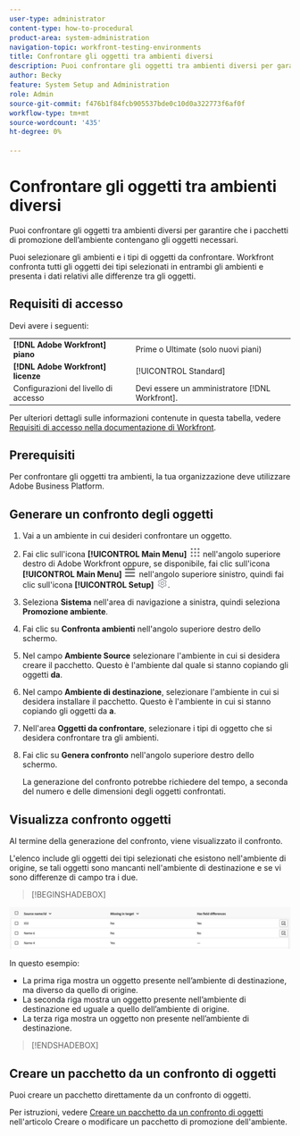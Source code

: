 ```yaml
---
user-type: administrator
content-type: how-to-procedural
product-area: system-administration
navigation-topic: workfront-testing-environments
title: Confrontare gli oggetti tra ambienti diversi
description: Puoi confrontare gli oggetti tra ambienti diversi per garantire che i pacchetti di promozione dell’ambiente contengano gli oggetti necessari.
author: Becky
feature: System Setup and Administration
role: Admin
source-git-commit: f476b1f84fcb905537bde0c10d0a322773f6af0f
workflow-type: tm+mt
source-wordcount: '435'
ht-degree: 0%

---
```


# Confrontare gli oggetti tra ambienti diversi

Puoi confrontare gli oggetti tra ambienti diversi per garantire che i pacchetti di promozione dell’ambiente contengano gli oggetti necessari.

Puoi selezionare gli ambienti e i tipi di oggetti da confrontare. Workfront confronta tutti gli oggetti dei tipi selezionati in entrambi gli ambienti e presenta i dati relativi alle differenze tra gli oggetti.

## Requisiti di accesso

Devi avere i seguenti:

<table>
  <tr>
   <td><strong>[!DNL Adobe Workfront] piano</strong>
   </td>
   <td> Prime o Ultimate (solo nuovi piani)
   </td>
  </tr>
  <tr>
   <td><strong>[!DNL Adobe Workfront] licenze</strong>
   </td>
   <td> [!UICONTROL Standard]
   </td>
  </tr>
   <tr>
   <td>Configurazioni del livello di accesso
   </td>
   <td>Devi essere un amministratore [!DNL Workfront].
   </td>
  </tr>
</table>

Per ulteriori dettagli sulle informazioni contenute in questa tabella, vedere [Requisiti di accesso nella documentazione di Workfront](/help/quicksilver/administration-and-setup/add-users/access-levels-and-object-permissions/access-level-requirements-in-documentation.md).

## Prerequisiti

Per confrontare gli oggetti tra ambienti, la tua organizzazione deve utilizzare Adobe Business Platform.

## Generare un confronto degli oggetti

1. Vai a un ambiente in cui desideri confrontare un oggetto.
1. Fai clic sull&#39;icona **[!UICONTROL Main Menu]** ![Main Menu](/help/_includes/assets/main-menu-icon.png) nell&#39;angolo superiore destro di Adobe Workfront oppure, se disponibile, fai clic sull&#39;icona **[!UICONTROL Main Menu]** ![Main Menu](/help/_includes/assets/main-menu-icon-left-nav.png) nell&#39;angolo superiore sinistro, quindi fai clic sull&#39;icona **[!UICONTROL Setup]** ![Setup](/help/_includes/assets/gear-icon-setup.png).
1. Seleziona **Sistema** nell&#39;area di navigazione a sinistra, quindi seleziona **Promozione ambiente**.
1. Fai clic su **Confronta ambienti** nell&#39;angolo superiore destro dello schermo.
1. Nel campo **Ambiente Source** selezionare l&#39;ambiente in cui si desidera creare il pacchetto. Questo è l&#39;ambiente dal quale si stanno copiando gli oggetti **da**.
1. Nel campo **Ambiente di destinazione**, selezionare l&#39;ambiente in cui si desidera installare il pacchetto. Questo è l&#39;ambiente in cui si stanno copiando gli oggetti da **a**.
1. Nell&#39;area **Oggetti da confrontare**, selezionare i tipi di oggetto che si desidera confrontare tra gli ambienti.
1. Fai clic su **Genera confronto** nell&#39;angolo superiore destro dello schermo.

   La generazione del confronto potrebbe richiedere del tempo, a seconda del numero e delle dimensioni degli oggetti confrontati.

## Visualizza confronto oggetti

Al termine della generazione del confronto, viene visualizzato il confronto.

L&#39;elenco include gli oggetti dei tipi selezionati che esistono nell&#39;ambiente di origine, se tali oggetti sono mancanti nell&#39;ambiente di destinazione e se vi sono differenze di campo tra i due.

>[!BEGINSHADEBOX]

![Esempio di confronto](assets/environment-promotion-comparison.png)

In questo esempio:

* La prima riga mostra un oggetto presente nell’ambiente di destinazione, ma diverso da quello di origine.
* La seconda riga mostra un oggetto presente nell’ambiente di destinazione ed uguale a quello dell’ambiente di origine.
* La terza riga mostra un oggetto non presente nell’ambiente di destinazione.

>[!ENDSHADEBOX]

## Creare un pacchetto da un confronto di oggetti

Puoi creare un pacchetto direttamente da un confronto di oggetti.

Per istruzioni, vedere [Creare un pacchetto da un confronto di oggetti](/help/quicksilver/administration-and-setup/set-up-workfront/workfront-testing-environments/environment-promotion-create-package.md#create-a-package-from-an-object-comparison) nell&#39;articolo Creare o modificare un pacchetto di promozione dell&#39;ambiente.
